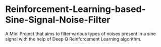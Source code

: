# Reinforcement-Learning-based-Sine-Signal-Noise-Filter
A Mini Project that aims to filter various types of noises present in a sine signal with the help of Deep Q Reinforcement Learning algorithm.
